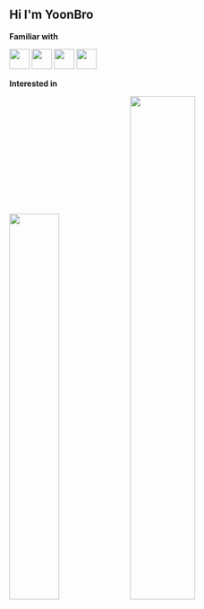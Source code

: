 ## Hi I'm YoonBro


**Familiar with**

<a href="https://unity.com/kr/"><img src="https://img.shields.io/badge/unity-000000?style=for-the-badge&logo=unity&logoColor=#FFFFFF" height="36"/></a>
<a href="https://www.unrealengine.com/ko/unreal-engine-5"><img src="https://img.shields.io/badge/unreal-000000?style=for-the-badge&logo=unrealengine&logoColor=#0E1128" height="36"/></a>
<a href="https://www.unrealengine.com/ko/unreal-engine-5"><img src="https://img.shields.io/badge/python-000000?style=for-the-badge&logo=python&logoColor=#3776AB" height="36"/></a>
<a href="https://www.unrealengine.com/ko/unreal-engine-5"><img src="https://img.shields.io/badge/java-000000?style=for-the-badge&logo=java&logoColor=white" height="36"/></a>



**Interested in**

<p>
    <!-- <img width="56.1%" alt="wakatimestat" src="https://user-images.githubusercontent.com/48207131/166133232-0d06f860-6d55-419c-89e3-6f28fc76467c.svg" /> -->
    <img width="42%" src="https://github-readme-stats.vercel.app/api/top-langs/?username=yoonB-dev&layout=compact&theme=dark&hide_border=true&langs_count=6&v=2" />
    <img width="48%" src="https://github-readme-stats.vercel.app/api?username=yoonB-dev&theme=dark&hide_border=true&count_private=true"/>
</p>
</div>

